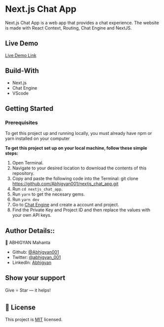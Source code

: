 # Next.js Chat App
Next.js Chat App is a web app that provides a chat experience. The website is made with React Context, Routing, Chat Engine and NextJS.

## Live Demo

[Live Demo Link]()

## Build-With

- Next.js
- Chat Engine
- VScode

## Getting Started

### Prerequisites

To get this project up and running locally, you must already have npm or yarn installed on your computer

**To get this project set up on your local machine, follow these simple steps:**

1. Open Terminal.
2. Navigate to your desired location to download the contents of this repository.
3. Copy and paste the following code into the Terminal: git clone https://github.com/Abhigyan001/nextjs_chat_app.git
4. Run ```cd nextjs_chat_app```.
5. Run ```yarn``` to get the necesary gems.
7. Run `yarn dev`
8. Go to [Chat Engine](https://chatengine.io) and create a account and project.
9. Find the Private Key and Project ID and then replace the values with your own API keys.

## Author Details::

👤 ABHIGYAN Mahanta

- Github: [@Abhigyan001](https://github.com/Abhigyan001)
- Twitter: [@abhigyan_001](https://twitter.com/abhigyan_001)
- LinkedIn: [Abhigyan](https://www.linkedin.com/in/abhigyanmahanta/)

## Show your support

Give ⭐ Star — it helps!

## 📝 License

This project is [MIT](lic.url) licensed.